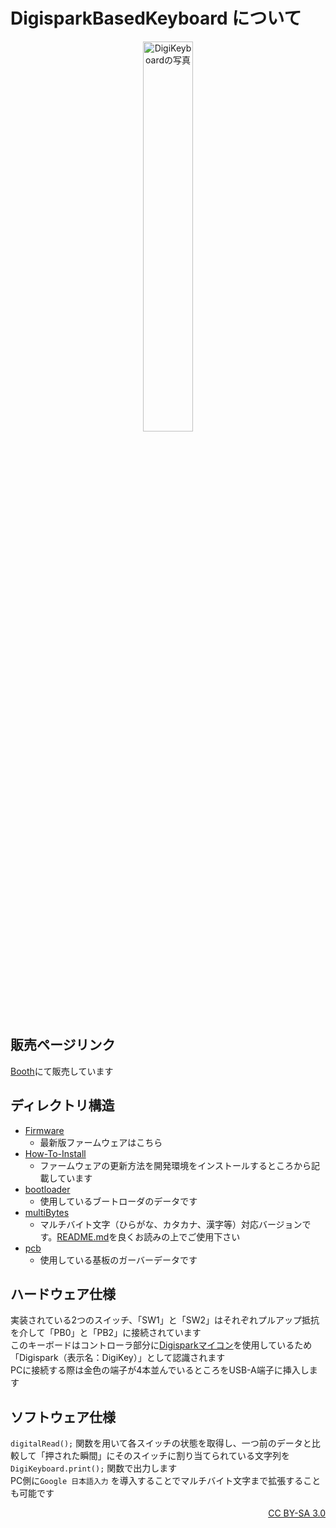 # DigisparkBasedKeyboard について

<div align="center"><img src="https://s2.booth.pm/9e9f8732-63c1-40af-8dce-9f3f849a0641/i/3342532/3e789ed9-e795-4617-9c9d-abfac0a62aef_base_resized.jpg" alt="DigiKeyboardの写真" width="40%"></div>

## 販売ページリンク

[Booth](https://nch-mosfet.booth.pm/items/3342532)にて販売しています

## ディレクトリ構造

- [Firmware](./Firmware)
  - 最新版ファームウェアはこちら
- [How-To-Install](./How-To-Install)
  - ファームウェアの更新方法を開発環境をインストールするところから記載しています
- [bootloader](./bootloader)
  - 使用しているブートローダのデータです
- [multiBytes](./multiBytes)
  - マルチバイト文字（ひらがな、カタカナ、漢字等）対応バージョンです。[README.md](./multiBytes/README.md)を良くお読みの上でご使用下さい
- [pcb](./pcb)
  - 使用している基板のガーバーデータです

## ハードウェア仕様

実装されている2つのスイッチ、「SW1」と「SW2」はそれぞれプルアップ抵抗を介して「PB0」と「PB2」に接続されています  
このキーボードはコントローラ部分に[Digisparkマイコン](http://digistump.com/products/1)を使用しているため「Digispark（表示名：DigiKey）」として認識されます  
PCに接続する際は金色の端子が4本並んでいるところをUSB-A端子に挿入します  

## ソフトウェア仕様

`digitalRead();` 関数を用いて各スイッチの状態を取得し、一つ前のデータと比較して「押された瞬間」にそのスイッチに割り当てられている文字列を`DigiKeyboard.print();` 関数で出力します  
PC側に`Google 日本語入力` を導入することでマルチバイト文字まで拡張することも可能です  

<div align="right"><a href="https://creativecommons.org/licenses/by-sa/3.0/" target="_blank" rel="noopener noreferrer">CC BY-SA 3.0</a></div>
